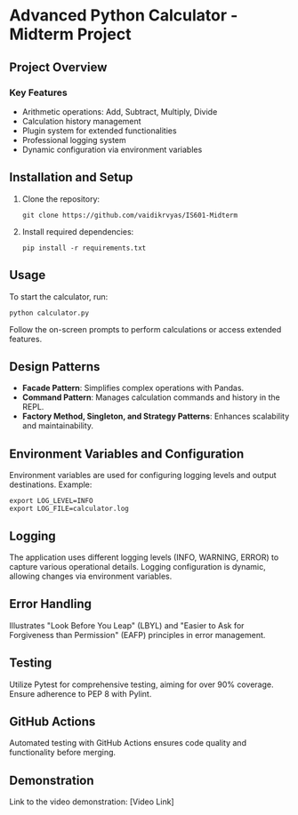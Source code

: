 # Advanced Python Calculator - Midterm Project

## Project Overview

### Key Features

- Arithmetic operations: Add, Subtract, Multiply, Divide
- Calculation history management
- Plugin system for extended functionalities
- Professional logging system
- Dynamic configuration via environment variables

## Installation and Setup

1. Clone the repository:
   ```
   git clone https://github.com/vaidikrvyas/IS601-Midterm
   ```

2. Install required dependencies:
   ```
   pip install -r requirements.txt
   ```

## Usage

To start the calculator, run:
```
python calculator.py
```

Follow the on-screen prompts to perform calculations or access extended features.

## Design Patterns

- **Facade Pattern**: Simplifies complex operations with Pandas.
- **Command Pattern**: Manages calculation commands and history in the REPL.
- **Factory Method, Singleton, and Strategy Patterns**: Enhances scalability and maintainability.

## Environment Variables and Configuration

Environment variables are used for configuring logging levels and output destinations. Example:
```
export LOG_LEVEL=INFO
export LOG_FILE=calculator.log
```

## Logging

The application uses different logging levels (INFO, WARNING, ERROR) to capture various operational details. Logging configuration is dynamic, allowing changes via environment variables.

## Error Handling

Illustrates "Look Before You Leap" (LBYL) and "Easier to Ask for Forgiveness than Permission" (EAFP) principles in error management.

## Testing

Utilize Pytest for comprehensive testing, aiming for over 90% coverage. Ensure adherence to PEP 8 with Pylint.

## GitHub Actions

Automated testing with GitHub Actions ensures code quality and functionality before merging.

## Demonstration

Link to the video demonstration: [Video Link]
